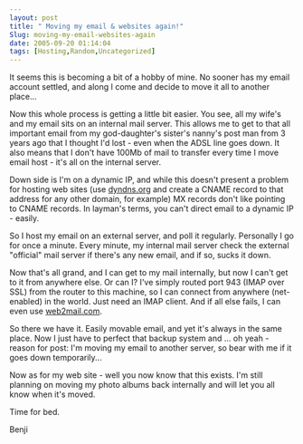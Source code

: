 ```yaml
---
layout: post
title: " Moving my email & websites again!"
Slug: moving-my-email-websites-again
date: 2005-09-20 01:14:04
tags: [Hosting,Random,Uncategorized]
---
```

It seems this is becoming a bit of a hobby of mine. No sooner has my email account settled, and along I come and decide to move it all to another place...

Now this whole process is getting a little bit easier. You see, all my wife's and my email sits on an internal mail server. This allows me to get to that all important email from my god-daughter's sister's nanny's post man from 3 years ago that I thought I'd lost - even when the ADSL line goes down. It also means that I don't have 100Mb of mail to transfer every time I move email host - it's all on the internal server.

Down side is I'm on a dynamic IP, and while this doesn't present a problem for hosting web sites (use [dyndns.org](http://dyndns.org/) and create a CNAME record to that address for any other domain, for example) MX records don't like pointing to CNAME records. In layman's terms, you can't direct email to a dynamic IP - easily.

So I host my email on an external server, and poll it regularly. Personally I go for once a minute. Every minute, my internal mail server check the external "official" mail server if there's any new email, and if so, sucks it down.

Now that's all grand, and I can get to my mail internally, but now I can't get to it from anywhere else. Or can I? I've simply routed port 943 (IMAP over SSL) from the router to this machine, so I can connect from anywhere (net-enabled) in the world. Just need an IMAP client. And if all else fails, I can even use [web2mail.com](http://www.mail2web.com/).

So there we have it. Easily movable email, and yet it's always in the same place. Now I just have to perfect that backup system and ... oh yeah - reason for post: I'm moving my email to another server, so bear with me if it goes down temporarily...

Now as for my web site - well you now know that this exists. I'm still planning on moving my photo albums back internally and will let you all know when it's moved.

Time for bed.

Benji
